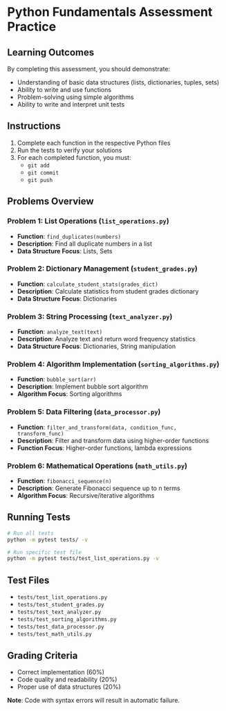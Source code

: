 # Python Fundamentals Assessment Practice

## Learning Outcomes
By completing this assessment, you should demonstrate:
- Understanding of basic data structures (lists, dictionaries, tuples, sets)
- Ability to write and use functions
- Problem-solving using simple algorithms
- Ability to write and interpret unit tests

## Instructions
1. Complete each function in the respective Python files
2. Run the tests to verify your solutions
3. For each completed function, you must:
   - `git add`
   - `git commit`
   - `git push`

## Problems Overview

### Problem 1: List Operations (`list_operations.py`)
- **Function**: `find_duplicates(numbers)`
- **Description**: Find all duplicate numbers in a list
- **Data Structure Focus**: Lists, Sets

### Problem 2: Dictionary Management (`student_grades.py`)
- **Function**: `calculate_student_stats(grades_dict)`
- **Description**: Calculate statistics from student grades dictionary
- **Data Structure Focus**: Dictionaries

### Problem 3: String Processing (`text_analyzer.py`)
- **Function**: `analyze_text(text)`
- **Description**: Analyze text and return word frequency statistics
- **Data Structure Focus**: Dictionaries, String manipulation

### Problem 4: Algorithm Implementation (`sorting_algorithms.py`)
- **Function**: `bubble_sort(arr)`
- **Description**: Implement bubble sort algorithm
- **Algorithm Focus**: Sorting algorithms

### Problem 5: Data Filtering (`data_processor.py`)
- **Function**: `filter_and_transform(data, condition_func, transform_func)`
- **Description**: Filter and transform data using higher-order functions
- **Function Focus**: Higher-order functions, lambda expressions

### Problem 6: Mathematical Operations (`math_utils.py`)
- **Function**: `fibonacci_sequence(n)`
- **Description**: Generate Fibonacci sequence up to n terms
- **Algorithm Focus**: Recursive/iterative algorithms

## Running Tests
```bash
# Run all tests
python -m pytest tests/ -v

# Run specific test file
python -m pytest tests/test_list_operations.py -v
```

## Test Files
- `tests/test_list_operations.py`
- `tests/test_student_grades.py`
- `tests/test_text_analyzer.py`
- `tests/test_sorting_algorithms.py`
- `tests/test_data_processor.py`
- `tests/test_math_utils.py`

## Grading Criteria
- Correct implementation (60%)
- Code quality and readability (20%)
- Proper use of data structures (20%)

**Note**: Code with syntax errors will result in automatic failure.
